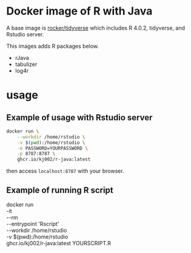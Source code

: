 # Docker image of R with Java

A base image is [rocker/tidyverse](https://hub.docker.com/r/rocker/tidyverse) which includes R 4.0.2, tidyverse, and Rstudio server.

This images adds R packages below.
- rJava
- tabulizer
- log4r


# usage

## Example of usage with Rstudio server
```bash
docker run \
    --workdir /home/rstudio \
    -v $(pwd):/home/rstudio \
    -e PASSWORD=YOURPASSWORD \
    -p 8787:8787 \
    ghcr.io/kj002/r-java:latest
```
then access ```localhost:8787``` with your browser.

## Example of running R script
docker run \
    -it \
    --rm \
    --entrypoint 'Rscript' \
    --workdir /home/rstudio \
    -v $(pwd):/home/rstudio \
    ghcr.io/kj002/r-java:latest YOURSCRIPT.R